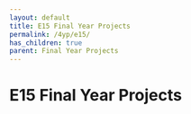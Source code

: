 ```yaml
---
layout: default
title: E15 Final Year Projects
permalink: /4yp/e15/
has_children: true
parent: Final Year Projects
---
```


# E15 Final Year Projects

